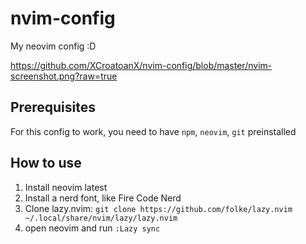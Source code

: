 # nvim-config
My neovim config :D

https://github.com/XCroatoanX/nvim-config/blob/master/nvim-screenshot.png?raw=true

## Prerequisites
For this config to work, you need to have `npm`, `neovim`, `git` preinstalled

## How to use
1. Install neovim latest
2. Install a nerd font, like Fire Code Nerd
3. Clone lazy.nvim: `git clone https://github.com/folke/lazy.nvim ~/.local/share/nvim/lazy/lazy.nvim`
4. open neovim and run `:Lazy sync`
